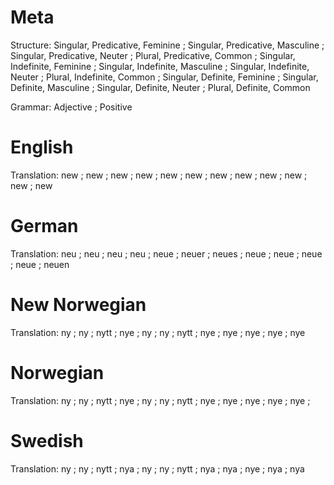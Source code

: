 Meta
====

Structure: Singular, Predicative, Feminine ; Singular, Predicative, Masculine ; Singular, Predicative, Neuter ; Plural, Predicative, Common ;
           Singular, Indefinite, Feminine  ; Singular, Indefinite, Masculine  ; Singular, Indefinite, Neuter  ; Plural, Indefinite, Common  ;
           Singular, Definite, Feminine    ; Singular, Definite, Masculine    ; Singular, Definite, Neuter    ; Plural, Definite, Common

Grammar:   Adjective ; Positive



English
=======

Translation: new ; new ; new ; new ;
             new ; new ; new ; new ;
             new ; new ; new ; new



German
======

Translation: neu  ; neu   ; neu   ; neu   ;
             neue ; neuer ; neues ; neue  ;
             neue ; neue  ; neue  ; neuen



New Norwegian
=============

Translation: ny  ; ny  ; nytt ; nye ;
             ny  ; ny  ; nytt ; nye ;
             nye ; nye ; nye  ; nye



Norwegian
=========

Translation: ny  ; ny  ; nytt ; nye ;
             ny  ; ny  ; nytt ; nye ;
             nye ; nye ; nye  ; nye ;



Swedish
=======

Translation: ny  ; ny  ; nytt ; nya ;
             ny  ; ny  ; nytt ; nya ;
             nya ; nye ; nya  ; nya
